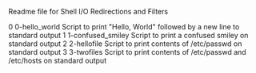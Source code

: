 Readme file for Shell I/O Redirections and Filters

0      0-hello_world  	  Script to print "Hello, World" followed by a new line to standard output
1      1-confused_smiley  Script to print a confused smiley on standard output
2      2-hellofile	  Script to print contents of /etc/passwd on standard output
3      3-twofiles	  Script to print contents of /etc/passwd and /etc/hosts on standard output
